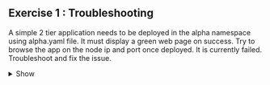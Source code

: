  ## Exercise 1 : Troubleshooting
  



A simple 2 tier application needs to be deployed in the alpha namespace using alpha.yaml file. It must display a green web page on success. Try to browse the app on the node ip and port once deployed. It is currently failed. Troubleshoot and fix the issue.

<details><summary>Show</summary>
<p>

```bash
Ans
```

</p>
</details>
